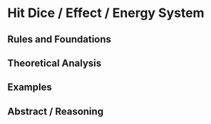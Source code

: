 # Hit Dice / Effect / Energy System
## Rules and Foundations
## Theoretical Analysis
## Examples
## Abstract / Reasoning
